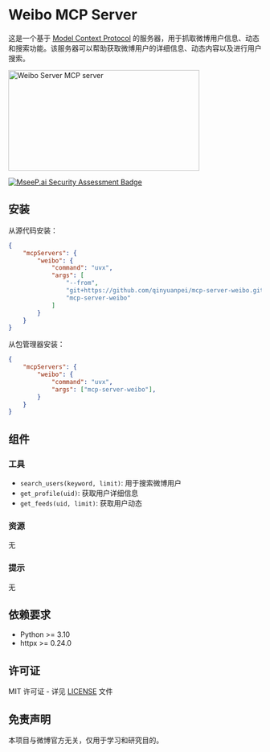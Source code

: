 # Weibo MCP Server

这是一个基于 [Model Context Protocol](https://modelcontextprotocol.io) 的服务器，用于抓取微博用户信息、动态和搜索功能。该服务器可以帮助获取微博用户的详细信息、动态内容以及进行用户搜索。

<a href="https://glama.ai/mcp/servers/@qinyuanpei/mcp-server-weibo">
  <img width="380" height="200" src="https://glama.ai/mcp/servers/@qinyuanpei/mcp-server-weibo/badge" alt="Weibo Server MCP server" />
</a>

[![MseeP.ai Security Assessment Badge](https://mseep.net/pr/qinyuanpei-mcp-server-weibo-badge.png)](https://mseep.ai/app/qinyuanpei-mcp-server-weibo)

## 安装

从源代码安装：

```json
{
    "mcpServers": {
        "weibo": {
            "command": "uvx",
            "args": [
                "--from",
                "git+https://github.com/qinyuanpei/mcp-server-weibo.git",
                "mcp-server-weibo"
            ]
        }
    }
}
```
从包管理器安装：

```json
{
    "mcpServers": {
        "weibo": {
            "command": "uvx",
            "args": ["mcp-server-weibo"],
        }
    }
}
```

## 组件

### 工具

- `search_users(keyword, limit)`: 用于搜索微博用户
- `get_profile(uid)`: 获取用户详细信息
- `get_feeds(uid, limit)`: 获取用户动态

### 资源   

无

### 提示

无

## 依赖要求

- Python >= 3.10
- httpx >= 0.24.0

## 许可证

MIT 许可证 - 详见 [LICENSE](LICENSE) 文件

## 免责声明

本项目与微博官方无关，仅用于学习和研究目的。

